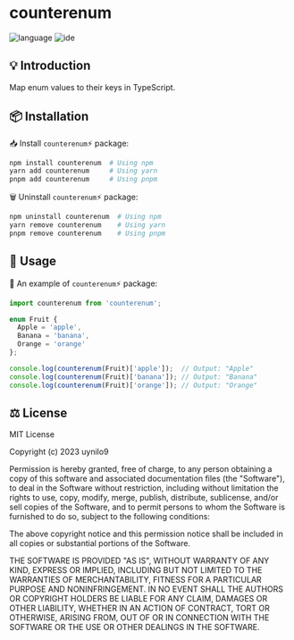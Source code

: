 # counterenum

![language][ts]
![ide][vscode]

[ts]: https://img.shields.io/badge/made%20with-typescript-2f72bc?logo=typescript&logoColor=2f72bc&labelColor=202020&color=2f72bc&style=for-the-badge
[vscode]: https://img.shields.io/badge/develop%20with-vscode-3991cb?logo=visualstudiocode&logoColor=3991cb&labelColor=202020&color=3991cb&style=for-the-badge


## 💡 Introduction

Map enum values to their keys in TypeScript.

## 📦 Installation

📥 Install ```counterenum```⚡ package:

```powershell
npm install counterenum  # Using npm
yarn add counterenum     # Using yarn
pnpm add counterenum     # Using pnpm
```

🗑️ Uninstall ```counterenum```⚡ package:

```powershell
npm uninstall counterenum  # Using npm
yarn remove counterenum    # Using yarn
pnpm remove counterenum    # Using pnpm
```

## 📜 Usage

🚀 An example of ```counterenum```⚡ package:

```ts
import counterenum from 'counterenum';

enum Fruit {
  Apple = 'apple',
  Banana = 'banana',
  Orange = 'orange'
};

console.log(counterenum(Fruit)['apple']);  // Output: "Apple"
console.log(counterenum(Fruit)['banana']); // Output: "Banana"
console.log(counterenum(Fruit)['orange']); // Output: "Orange"
```

## ⚖ License

<p>
MIT License

Copyright (c) 2023 uynilo9

Permission is hereby granted, free of charge, to any person obtaining a copy of this software and associated documentation files (the "Software"), to deal in the Software without restriction, including without limitation the rights to use, copy, modify, merge, publish, distribute, sublicense, and/or sell copies of the Software, and to permit persons to whom the Software is furnished to do so, subject to the following conditions:

The above copyright notice and this permission notice shall be included in all copies or substantial portions of the Software.

THE SOFTWARE IS PROVIDED "AS IS", WITHOUT WARRANTY OF ANY KIND, EXPRESS OR IMPLIED, INCLUDING BUT NOT LIMITED TO THE WARRANTIES OF MERCHANTABILITY, FITNESS FOR A PARTICULAR PURPOSE AND NONINFRINGEMENT. IN NO EVENT SHALL THE AUTHORS OR COPYRIGHT HOLDERS BE LIABLE FOR ANY CLAIM, DAMAGES OR OTHER LIABILITY, WHETHER IN AN ACTION OF CONTRACT, TORT OR OTHERWISE, ARISING FROM, OUT OF OR IN CONNECTION WITH THE SOFTWARE OR THE USE OR OTHER DEALINGS IN THE SOFTWARE.
</p>
